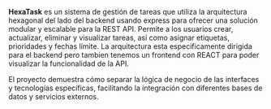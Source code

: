 <b>HexaTask</b> es un sistema de gestión de tareas que utiliza la arquitectura hexagonal del lado del backend usando express para ofrecer una solución modular y escalable para la REST API. Permite a los usuarios crear, actualizar, eliminar y visualizar tareas, así como asignar etiquetas, prioridades y fechas límite.
La arquitectura esta especificamente dirigida para el backend pero tambien tenemos un frontend con REACT para poder visualizar la funcionalidad de la API.

El proyecto demuestra cómo separar la lógica de negocio de las interfaces y tecnologías específicas, facilitando la integración con diferentes bases de datos y servicios externos.
